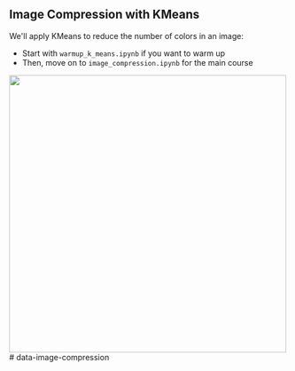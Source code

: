 ## Image Compression with KMeans

We'll apply KMeans to reduce the number of colors in an image:
- Start with `warmup_k_means.ipynb` if you want to warm up
- Then, move on to `image_compression.ipynb` for the main course

<img src="https://miro.medium.com/max/840/1*y0nV4cWk3KbzXSe9dIWL5g.jpeg" width=500>
# data-image-compression
